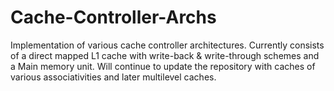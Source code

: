 # Cache-Controller-Archs
Implementation of various cache controller architectures. Currently consists of a direct mapped L1 cache with write-back & write-through schemes and a Main memory unit. Will continue to update the repository with caches of various associativities and later multilevel caches.
